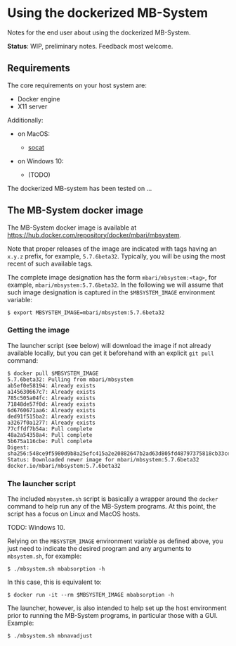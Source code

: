 # Using the dockerized MB-System

Notes for the end user about using the dockerized MB-System.

**Status**: WIP, preliminary notes.  Feedback most welcome.

## Requirements

The core requirements on your host system are:

- Docker engine
- X11 server

Additionally:

- on MacOS:
    - [socat](http://www.dest-unreach.org/socat/)

- on Windows 10:
    - (TODO)


The dockerized MB-system has been tested on ...


## The MB-System docker image

The MB-System docker image is available at
https://hub.docker.com/repository/docker/mbari/mbsystem.

Note that proper releases of the image are indicated with tags having an
`x.y.z` prefix, for example, `5.7.6beta32`.
Typically, you will be using the most recent of such available tags.

The complete image designation has the form `mbari/mbsystem:<tag>`, 
for example, `mbari/mbsystem:5.7.6beta32`.
In the following we will assume that such image designation is captured
in the `$MBSYSTEM_IMAGE` environment variable:

    $ export MBSYSTEM_IMAGE=mbari/mbsystem:5.7.6beta32

### Getting the image
    
The launcher script (see below) will download the image if not already
available locally, but you can get it beforehand with an explicit
`git pull` command: 

    $ docker pull $MBSYSTEM_IMAGE
    5.7.6beta32: Pulling from mbari/mbsystem
    ab5ef0e58194: Already exists
    a145630667c7: Already exists
    785c505a04fc: Already exists
    71848de57f0d: Already exists
    6d6760671aa6: Already exists
    ded91f515ba2: Already exists
    a3267f0a1277: Already exists
    77cffdf7b54a: Pull complete
    48a2a54358a4: Pull complete
    5b675a116cbe: Pull complete
    Digest: sha256:548ce9f5980d9b8a25efc415a2e20882647b2ad63d805fd48797375818cb33ce
    Status: Downloaded newer image for mbari/mbsystem:5.7.6beta32
    docker.io/mbari/mbsystem:5.7.6beta32

### The launcher script

The included `mbsystem.sh` script is basically a wrapper around the
`docker` command to help run any of the MB-System programs.
At this point, the script has a focus on Linux and MacOS hosts.

TODO: Windows 10.

Relying on the `MBSYSTEM_IMAGE` environment variable as defined above,
you just need to indicate the desired program and any arguments
to `mbsystem.sh`, for example:

    $ ./mbsystem.sh mbabsorption -h

In this case, this is equivalent to:

    $ docker run -it --rm $MBSYSTEM_IMAGE mbabsorption -h
    
The launcher, however, is also intended to help set up the host environment
prior to running the MB-System programs, in particular those with a GUI.
Example:

    $ ./mbsystem.sh mbnavadjust
